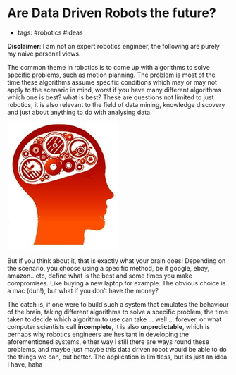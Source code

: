 # Are Data Driven Robots the future?
- tags: #robotics #ideas

**Disclaimer**: I am not an expert robotics engineer, the following are purely
my naive personal views.

The common theme in robotics is to come up with algorithms to solve specific
problems, such as motion planning. The problem is most of the time these
algorithms assume specific conditions which may or may not apply to the
scenario in mind, worst if you have many different algorithms which one is
best? what is best? These are questions not limited to just robotics, it is
also relevant to the field of data mining, knowledge discovery and just about
anything to do with analysing data.

![machine brain](./images/machine_brain.jpg)

But if you think about it, that is exactly what your brain does! Depending on
the scenario, you choose using a specific method, be it google, ebay,
amazon…etc, define what is the best and some times you make compromises. Like
buying a new laptop for example. The obvious choice is a mac (duh!), but what
if you don’t have the money?

The catch is, if one were to build such a system that emulates the behaviour of
the brain, taking different algorithms to solve a specific problem, the time
taken to decide which algorithm to use can take ...  well ... forever, or what
computer scientists call **incomplete**, it is also **unpredictable**, which is
perhaps why robotics engineers are hesitant in developing the aforementioned
systems, either way I still there are ways round these problems, and maybe just
maybe this data driven robot would be able to do the things we can, but better.
The application is limitless, but its just an idea I have, haha
